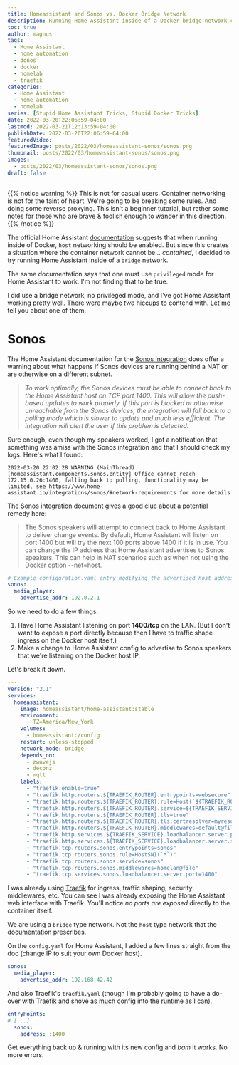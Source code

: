 ```yaml
---
title: Homeassistant and Sonos vs. Docker Bridge Network
description: Running Home Assistant inside of a Docker bridge network can cause issues with its integrations like Sonos. But these aren't insurmountable. I'll show you how I got it working. 
toc: true
author: magnus
tags:
  - Home Assistant
  - home automation
  - donos
  - docker
  - homelab
  - traefik
categories:
  - Home Assistant
  - home automation
  - homelab
series: [Stupid Home Assistant Tricks, Stupid Docker Tricks]
date: 2022-03-20T22:06:59-04:00
lastmod: 2022-03-21T12:13:59-04:00
publishDate: 2022-03-20T22:06:59-04:00
featuredVideo:
featuredImage: posts/2022/03/homeassistant-sonos/sonos.png
thumbnail: posts/2022/03/homeassistant-sonos/sonos.png
images:
  - posts/2022/03/homeassistant-sonos/sonos.png
draft: false
---
```


{{% notice warning %}}
This is not for casual users. Container networking is not for the faint of heart. We're going to be breaking some rules. And doing some reverse proxying. This isn't a beginner tutorial, but rather some notes for those who are brave & foolish enough to wander in this direction.
{{% /notice %}}

The official Home Assistant [documentation](https://www.home-assistant.io/installation/linux#install-home-assistant-container) suggests that when running inside of Docker, `host` networking should be enabled. But since this creates a situation where the container network cannot be... *contained*, I decided to try running Home Assistant inside of a `bridge` network.

The same documentation says that one must use `privileged` mode for Home Assistant to work. I'm not finding that to be true.

I did use a bridge network, no privileged mode, and I've got Home Assistant working pretty well. There were maybe *two* hiccups to contend with. Let me tell you about one of them.

# Sonos

The Home Assistant documentation for the [Sonos integration](https://www.home-assistant.io/integrations/sonos/#network-requirements) does offer a warning about what happens if Sonos devices are running behind a NAT or are otherwise on a different subnet.

> *To work optimally, the Sonos devices must be able to connect back to the Home Assistant host on TCP port 1400. This will allow the push-based updates to work properly. If this port is blocked or otherwise unreachable from the Sonos devices, the integration will fall back to a polling mode which is slower to update and much less efficient. The integration will alert the user if this problem is detected.*

Sure enough, even though my speakers worked, I got a notification that something was amiss with the Sonos integration and that I should check my logs. Here's what I found:

```
2022-03-20 22:02:28 WARNING (MainThread) [homeassistant.components.sonos.entity] Office cannot reach 172.15.0.26:1400, falling back to polling, functionality may be limited, see https://www.home-assistant.io/integrations/sonos/#network-requirements for more details
```

The Sonos integration document gives a good clue about a potential remedy here:

> The Sonos speakers will attempt to connect back to Home Assistant to deliver change events. By default, Home Assistant will listen on port 1400 but will try the next 100 ports above 1400 if it is in use. You can change the IP address that Home Assistant advertises to Sonos speakers. This can help in NAT scenarios such as when not using the Docker option --net=host.

```yaml
# Example configuration.yaml entry modifying the advertised host address
sonos:
  media_player:
    advertise_addr: 192.0.2.1
```

So we need to do a few things:

1. Have Home Assistant listening on port **1400/tcp** on the LAN. (But I don't want to expose a port directly because then I have to traffic shape ingress on the Docker host itself.)
2. Make a change to Home Assistant config to advertise to Sonos speakers that we're listening on the Docker host IP.

Let's break it down.

```yaml {hl_lines="26-30"}
---
version: "2.1"
services:
  homeassistant:
    image: homeassistant/home-assistant:stable
    environment:
      - TZ=America/New_York
    volumes: 
      - homeassistant:/config
    restart: unless-stopped
    network_mode: bridge
    depends_on:
      - zwavejs
      - deconz
      - mqtt
    labels:
      - "traefik.enable=true"
      - "traefik.http.routers.${TRAEFIK_ROUTER}.entrypoints=websecure"
      - "traefik.http.routers.${TRAEFIK_ROUTER}.rule=Host(`${TRAEFIK_ROUTER}.example.com`)"
      - "traefik.http.routers.${TRAEFIK_ROUTER}.service=${TRAEFIK_SERVICE}"
      - "traefik.http.routers.${TRAEFIK_ROUTER}.tls=true"
      - "traefik.http.routers.${TRAEFIK_ROUTER}.tls.certresolver=myresolver"
      - "traefik.http.routers.${TRAEFIK_ROUTER}.middlewares=default@file"
      - "traefik.http.services.${TRAEFIK_SERVICE}.loadbalancer.server.port=8123"
      - "traefik.http.services.${TRAEFIK_SERVICE}.loadbalancer.server.scheme=http"
      - "traefik.tcp.routers.sonos.entrypoints=sonos"
      - "traefik.tcp.routers.sonos.rule=HostSNI(`*`)"
      - "traefik.tcp.routers.sonos.service=sonos"
      - "traefik.tcp.routers.sonos.middlewares=homelan@file"
      - "traefik.tcp.services.sonos.loadbalancer.server.port=1400"
```      

I was already using [Traefik](https://traefik.io/traefik/) for ingress, traffic shaping, security middlewares, etc. You can see I was already exposing the Home Assistant web interface with Traefik. You'll notice *no ports are exposed* directly to the container itself.

We are using a `bridge` type network. Not the `host` type network that the documentation prescribes.

On the `config.yaml` for Home Assistant, I added a few lines straight from the doc (change IP to suit your own Docker host).

```yaml
sonos:
  media_player:
    advertise_addr: 192.168.42.42
```    

And also Traefik's `traefik.yaml` (though I'm probably going to have a do-over with Traefik and shove as much config into the runtime as I can).

```yaml {hl_lines="3-4"}
entryPoints:
# [...]
  sonos:
    address: :1400
```

Get everything back up & running with its new config and *bam* it works. No more errors. 